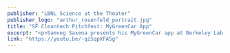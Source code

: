 ```yaml
---
publisher: "LBNL Science at the Theater"
publisher_logo: "arthur_rosenfeld_portrait.jpg"
title: "SF Cleantech Pitchfest: MyGreenCar App"
excerpt: "<p>Samveg Saxena presents his MyGreenCar app at Berkeley Lab's Cleantech Pitchfest on June 1, 2016.</p>"
link: "https://youtu.be/-qiSqpXFA5g"
---
```

